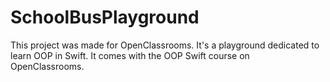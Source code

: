# SchoolBusPlayground 

This project was made for OpenClassrooms. It's a playground dedicated to learn OOP in Swift. It comes with the OOP Swift course on OpenClassrooms.
